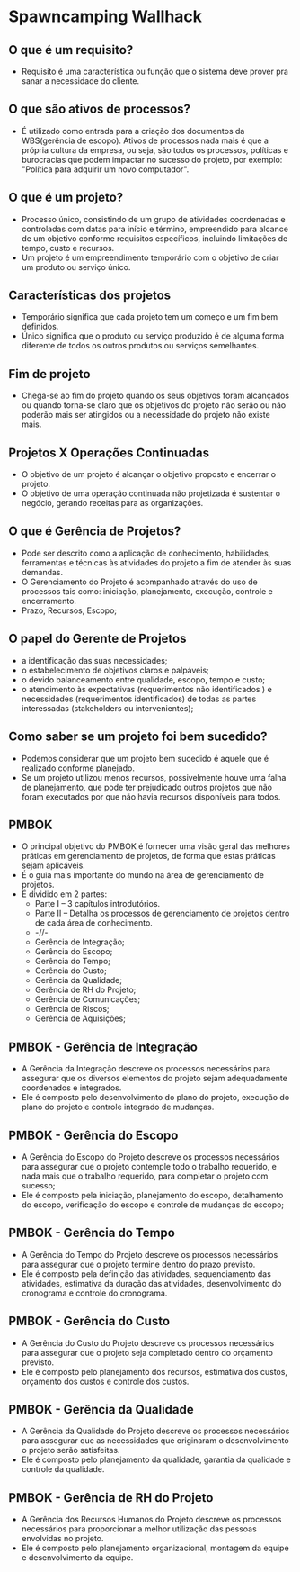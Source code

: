 # Spawncamping Wallhack

## O que é um requisito?

* Requisito é uma característica ou função que o sistema deve prover pra sanar a necessidade do cliente.

## O que são ativos de processos?

* É utilizado como entrada para a criação dos documentos da WBS(gerência de escopo). Ativos de processos nada mais é que a própria cultura da empresa, ou seja, são todos os processos, políticas e burocracias que podem impactar no sucesso do projeto, por exemplo: "Política para adquirir um novo computador".

## O que é um projeto?

* Processo único, consistindo de um grupo de atividades coordenadas e controladas com datas para início e término, empreendido para alcance de um objetivo conforme requisitos específicos, incluindo limitações de tempo, custo e  recursos.
* Um projeto é um empreendimento temporário com o objetivo de criar um produto ou serviço único.

## Características dos projetos

* Temporário significa que cada projeto tem um começo e um fim bem definidos.
* Único significa que o produto ou serviço produzido é de alguma forma diferente de todos os outros produtos ou serviços semelhantes.

## Fim de projeto

* Chega-se ao fim do projeto quando os seus objetivos foram alcançados ou quando torna-se claro que os objetivos do projeto não serão ou não poderão mais ser atingidos ou a necessidade do projeto não existe mais.

## Projetos X Operações Continuadas

* O objetivo de um projeto é alcançar o objetivo proposto e encerrar o projeto.
* O objetivo de uma operação continuada não projetizada é sustentar o negócio, gerando receitas para as organizações.

## O que é Gerência de Projetos?

* Pode ser descrito como a aplicação de conhecimento, habilidades, ferramentas e técnicas às atividades do projeto a fim de atender às suas demandas.
* O Gerenciamento do Projeto é acompanhado através do uso de processos tais como: iniciação, planejamento, execução, controle e encerramento.
* Prazo, Recursos, Escopo;   

## O papel do Gerente de Projetos

* a identificação das suas necessidades;
* o estabelecimento de objetivos claros e palpáveis;
* o devido balanceamento entre qualidade, escopo, tempo e custo;
* o atendimento às expectativas (requerimentos não identificados ) e necessidades (requerimentos identificados) de todas as partes interessadas (stakeholders ou intervenientes);

## Como saber se um projeto foi bem sucedido?

* Podemos considerar que um projeto bem sucedido é aquele que é realizado conforme planejado.
* Se um projeto utilizou menos recursos, possivelmente houve uma falha de planejamento, que pode ter prejudicado outros projetos que não foram executados por que não havia recursos disponíveis para todos.

## PMBOK

* O principal objetivo do PMBOK é fornecer uma visão geral das melhores práticas em gerenciamento de projetos, de forma que estas práticas sejam aplicáveis.
* É o guia mais importante do mundo na área de gerenciamento de projetos.
* É dividido em 2 partes:
  * Parte I – 3 capítulos introdutórios.
  * Parte II – Detalha os processos de gerenciamento de projetos dentro de cada área de conhecimento.
  * -//-
  * Gerência de Integração;
  * Gerência do Escopo;
  * Gerência do Tempo;
  * Gerência do Custo;
  * Gerência da Qualidade;
  * Gerência de RH do Projeto;
  * Gerência de Comunicações;
  * Gerência de Riscos;
  * Gerência de Aquisições;

## PMBOK - Gerência de Integração

* A Gerência da Integração descreve os processos necessários para assegurar que os diversos elementos do projeto sejam adequadamente coordenados e integrados.
* Ele é composto pelo desenvolvimento do plano do projeto, execução do plano do projeto e controle integrado de mudanças.

## PMBOK - Gerência do Escopo

* A Gerência do Escopo do Projeto descreve os processos necessários para assegurar que o projeto contemple todo o trabalho requerido, e nada mais que o trabalho requerido, para completar o projeto com sucesso;
* Ele é composto pela iniciação, planejamento do escopo, detalhamento do escopo, verificação do escopo e controle de mudanças do escopo;

## PMBOK - Gerência do Tempo

* A Gerência do Tempo do Projeto descreve os processos necessários para assegurar que o projeto termine dentro do prazo previsto.
* Ele é composto pela definição das atividades, sequenciamento das atividades, estimativa da duração das atividades, desenvolvimento do cronograma e controle do cronograma.

## PMBOK - Gerência do Custo

* A Gerência do Custo do Projeto descreve os processos necessários para assegurar que o projeto seja completado dentro do orçamento previsto.
* Ele é composto pelo planejamento dos recursos, estimativa dos custos, orçamento dos custos e controle dos custos.

## PMBOK - Gerência da Qualidade

* A Gerência da Qualidade do Projeto descreve os processos necessários para assegurar que as necessidades que originaram o desenvolvimento o projeto serão satisfeitas.
* Ele é composto pelo planejamento da qualidade, garantia da qualidade e controle da qualidade.

## PMBOK - Gerência de RH do Projeto

* A Gerência dos Recursos Humanos do Projeto descreve os processos necessários para proporcionar a melhor utilização das pessoas envolvidas no projeto.
* Ele é composto pelo planejamento organizacional, montagem da equipe e desenvolvimento da equipe.
